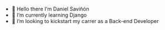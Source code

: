 - 👋 Hello there I’m Daniel Saviñón
- 🌱 I’m currently learning Django
- 💞️ I’m looking to kickstart my carrer as a Back-end Developer

<!---
DSavinon/DSavinon is a ✨ special ✨ repository because its `README.md` (this file) appears on your GitHub profile.
You can click the Preview link to take a look at your changes.
--->
